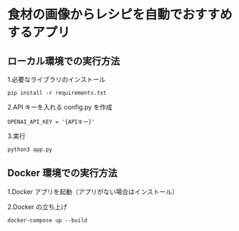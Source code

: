 # 食材の画像からレシピを自動でおすすめするアプリ

## ローカル環境での実行方法

1.必要なライブラリのインストール

```
pip install -r requirements.txt
```

2.API キーを入れる config.py を作成

```
OPENAI_API_KEY = '{APIキー}'
```

3.実行

```
python3 app.py
```

## Docker 環境での実行方法

1.Docker アプリを起動（アプリがない場合はインストール）

2.Docker の立ち上げ

```
docker-compose up --build
```
